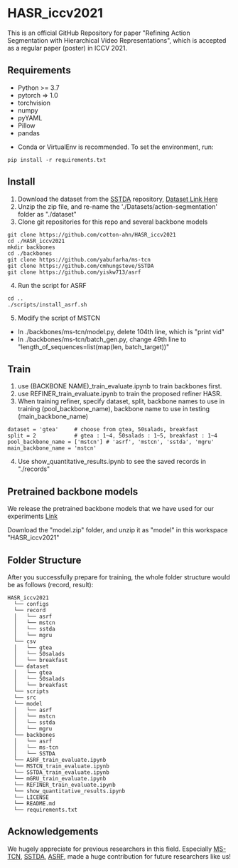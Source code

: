 # HASR_iccv2021
This is an official GitHub Repository for paper "Refining Action Segmentation with Hierarchical Video Representations", which is accepted as a regular paper (poster) in ICCV 2021.

## Requirements
* Python >= 3.7
* pytorch => 1.0
* torchvision
* numpy
* pyYAML
* Pillow
* pandas
- Conda or VirtualEnv is recommended. To set the environment, run:
```
pip install -r requirements.txt
```


## Install
1. Download the dataset from the [SSTDA](https://github.com/cmhungsteve/SSTDA) repository, [Dataset Link Here](https://www.dropbox.com/s/kc1oyz79rr2znmh/Datasets.zip?dl=0)
2. Unzip the zip file, and re-name the './Datasets/action-segmentation' folder as "./dataset"
3. Clone git repositories for this repo and several backbone models
```
git clone https://github.com/cotton-ahn/HASR_iccv2021
cd ./HASR_iccv2021
mkdir backbones
cd ./backbones
git clone https://github.com/yabufarha/ms-tcn
git clone https://github.com/cmhungsteve/SSTDA
git clone https://github.com/yiskw713/asrf
```
4. Run the script for ASRF
```
cd ..
./scripts/install_asrf.sh
```
5. Modify the script of MSTCN
* In ./backbones/ms-tcn/model.py, delete 104th line, which is "print vid"
* In ./backbones/ms-tcn/batch_gen.py, change 49th line to "length_of_sequences=list(map(len, batch_target))"

## Train
1. use (BACKBONE NAME)_train_evaluate.ipynb to train backbones first.
2. use REFINER_train_evaluate.ipynb to train the proposed refiner HASR.
3. When training refiner, specify dataset, split, backbone names to use in training (pool_backbone_name), backbone name to use in testing (main_backbone_name)
```
dataset = 'gtea'     # choose from gtea, 50salads, breakfast
split = 2            # gtea : 1~4, 50salads : 1~5, breakfast : 1~4
pool_backbone_name = ['mstcn'] # 'asrf', 'mstcn', 'sstda', 'mgru'
main_backbone_name = 'mstcn'
```
4. Use show_quantitative_results.ipynb to see the saved records in "./records"

## Pretrained backbone models
We release the pretrained backbone models that we have used for our experiments [Link](https://drive.google.com/file/d/1ExYJQa0PN_okVTY4NdZV5lPVhJDmuXTV/view?usp=sharing)

Download the "model.zip" folder, and unzip it as "model" in this workspace "HASR_iccv2021"

## Folder Structure
After you successfully prepare for training, the whole folder structure would be as follows (record, result):
```
HASR_iccv2021
  └── configs
  └── record
  │   └── asrf
  │   └── mstcn
  │   └── sstda
  │   └── mgru
  └── csv
  │   └── gtea
  │   └── 50salads
  │   └── breakfast  
  └── dataset
  │   └── gtea
  │   └── 50salads
  │   └── breakfast  
  └── scripts
  └── src
  └── model
  │   └── asrf
  │   └── mstcn
  │   └── sstda
  │   └── mgru
  └── backbones
  │   └── asrf
  │   └── ms-tcn
  │   └── SSTDA
  └── ASRF_train_evaluate.ipynb
  └── MSTCN_train_evaluate.ipynb
  └── SSTDA_train_evaluate.ipynb
  └── mGRU_train_evaluate.ipynb
  └── REFINER_train_evaluate.ipynb
  └── show_quantitative_results.ipynb
  └── LICENSE
  └── README.md
  └── requirements.txt
```
## Acknowledgements
We hugely appreciate for previous researchers in this field. Especially [MS-TCN](https://github.com/yabufarha/ms-tcn), [SSTDA](https://github.com/cmhungsteve/SSTDA), [ASRF](https://github.com/yiskw713/asrf), made a huge contribution for future researchers like us!

